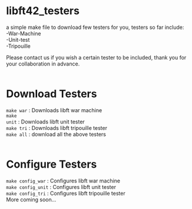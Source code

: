 # libft42_testers
a simple make file to download few testers for you, testers so far include:<br>
-War-Machine<br>
-Unit-test<br>
-Tripouille<br>

Please contact us if you wish a certain tester to be included, thank you for your collaboration in advance.<br><br>
# Download Testers<br>
<code>make war</code> : Downloads libft war machine<br>
<code>make unit</code> : Downloads libft unit tester<br>
<code>make tri</code> :  Downloads libft tripouille tester<br>
<code>make all</code> : download all the above testers<br><br>

# Configure Testers<br>
<code>make config_war</code> : Configures libft war machine<br>
<code>make config_unit</code> : Configures libft unit tester<br>
<code>make config_tri</code> : Configures libft tripouille tester<br>
More coming soon...
